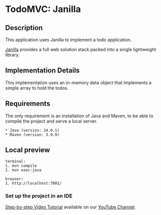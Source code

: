 # TodoMVC: Janilla

## Description

This application uses Janilla to implement a todo application.

[Janilla](https://janilla.com/) provides a full web solution stack packed into a single lightweight library.

## Implementation Details

This implementation uses an in-memory data object that implements a simple array to hold the todos.

## Requirements

The only requirement is an installation of Java and Maven, to be able to compile the project and serve a local server.

```
* Java (version: 24.0.1)
* Maven (version: 3.9.9)
```

## Local preview

```
terminal:
1. mvn compile
2. mvn exec:java

browser:
1. http://localhost:7001/
```

### Set up the project in an IDE

[Step-by-step Video Tutorial](https://youtu.be/-gPWaLrSRwE) available on our [YouTube Channel](https://www.youtube.com/@janilla).
